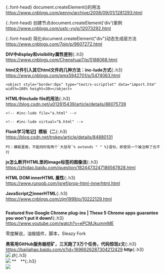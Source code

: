 ```note
```
{:.font-head}
document.createElement()的用法
[
https://www.cnblogs.com/penny/archive/2008/09/01/1281293.html
](
https://www.cnblogs.com/penny/archive/2008/09/01/1281293.html
)

{:.font-head}
创建节点document.createElement('div')案例
[
https://www.cnblogs.com/ustc-yy/p/12073292.html
](
https://www.cnblogs.com/ustc-yy/p/12073292.html
)

{:.font-head}
简化document.createElement("div")动态生成层方法
[
https://www.cnblogs.com/7qin/p/9607272.html
](
https://www.cnblogs.com/7qin/p/9607272.html
)

**DIV中display和visibility属性差别**{:.h3}<br>
<https://www.cnblogs.com/Chenshuai7/p/5188068.html>

**html文件引入其它html文件的几种方法：inc-lude方式**{:.h3}<br>
<https://www.cnblogs.com/qmx5942701/p/5474063.html>
```tip
<object style="border:0px" type="text/x-scriptlet" data="import.htm" width=100% height=30></object>
```

**HTML中include file的用法**{:.h3}<br>
<https://blog.csdn.net/u012615439/article/details/86075739>
```tip
<!-- #inc-lude file="a.html" -->

<!-- #inc-lude virtual="b.html" -->
```

**Flask学习笔记】模板（二**{:.h3}<br>
<https://blog.csdn.net/trokey/article/details/84880131>

```tip
PS：模板里面，不能同时有两个`大括号`% extends " " %}语句，即使另一个被注释了也不行
```

**js怎么断开HTML里的image标签的图像流**{:.h3}<br>
<https://zhidao.baidu.com/question/1824473247186567828.html>

**HTML DOM innerHTML 属性**{:.h3}<br>
<https://www.runoob.com/jsref/prop-html-innerhtml.html>

**JavaScript之innerHTML**{:.h3}<br>
<https://www.cnblogs.com/zjm1999/p/10222129.html>

```tip
```
**Featured five Google Chrome plug-ins | These 5 Chrome apps guarantee you won't put it down!**{:.h3}<br>
<https://www.youtube.com/watch?v=ePCMJkummME>

零度解说，油猴插件，脚本，Sleazy Fork

**黑客用GitHub服务器挖矿，三天跑了3万个任务，代码惊现z文**{:.h3}<br>
<https://baijiahao.baidu.com/s?id=1696626287304212429>
**http**{:.h3}<br>
![](http://inews.gtimg.com/newsapp_bt/0/13397634358/)
**//**{:.h3}<br>
![](//inews.gtimg.com/newsapp_bt/0/13397634358/)
**　**{:.h3}<br>
![](inews.gtimg.com/newsapp_bt/0/13397634358/1000)
